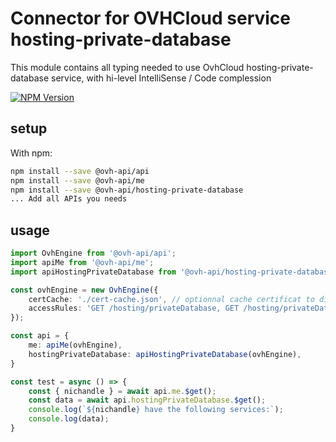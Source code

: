# Connector for OVHCloud service hosting-private-database

This module contains all typing needed to use OvhCloud hosting-private-database service, with hi-level IntelliSense / Code complession

[![NPM Version](https://img.shields.io/npm/v/@ovh-api/hosting-private-database.svg?style=flat)](https://www.npmjs.org/package/@ovh-api/hosting-private-database)

## setup

With npm:
````bash
npm install --save @ovh-api/api
npm install --save @ovh-api/me
npm install --save @ovh-api/hosting-private-database
... Add all APIs you needs
````

## usage

````typescript
import OvhEngine from '@ovh-api/api';
import apiMe from '@ovh-api/me';
import apiHostingPrivateDatabase from '@ovh-api/hosting-private-database';

const ovhEngine = new OvhEngine({ 
    certCache: './cert-cache.json', // optionnal cache certificat to disk
    accessRules: 'GET /hosting/privateDatabase, GET /hosting/privateDatabase/*, GET /me', // optionnal limit the requested privileges.
});

const api = {
    me: apiMe(ovhEngine),
    hostingPrivateDatabase: apiHostingPrivateDatabase(ovhEngine),
}

const test = async () => {
    const { nichandle } = await api.me.$get();
    const data = await api.hostingPrivateDatabase.$get();
    console.log(`${nichandle} have the following services:`);
    console.log(data);
}

````